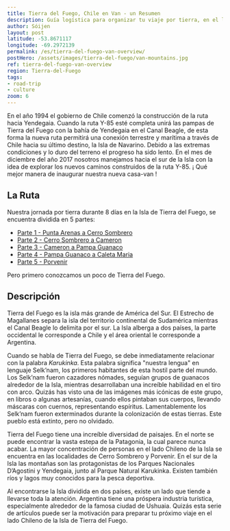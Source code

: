 ```yaml
---
title: Tierra del Fuego, Chile en Van - un Resumen
description: Guía logística para organizar tu viaje por tierra, en el lado Chileno de Tierra del Fuego.
author: Sóijen
layout: post
latitude: -53.8671117
longitude: -69.2972139
permalink: /es/tierra-del-fuego-van-overview/
postHero: /assets/images/tierra-del-fuego/van-mountains.jpg
ref: tierra-del-fuego-van-overview
region: Tierra-del-Fuego
tags:
- road-trip
- culture
zoom: 6
---
```

En el año 1994 el gobierno de Chile comenzó la construcción de la ruta hacia Yendegaia. Cuando la ruta Y-85 esté completa unirá las pampas de Tierra del Fuego con la bahía de Yendegaia en el Canal Beagle, de esta forma la nueva ruta permitirá una conexión terrestre y marítima a través de Chile hacia su último destino, la Isla de Navarino. Debido a las extremas condiciones y lo duro del terreno el progreso ha sido lento. En el mes de diciembre del año 2017 nosotros manejamos hacia el sur de la Isla con la idea de explorar los nuevos caminos construidos de la ruta Y-85.
¡ Qué mejor manera de inaugurar nuestra nueva casa-van !

<h2>La Ruta</h2>

Nuestra jornada por tierra durante 8 días en la Isla de Tierra del Fuego, se encuentra dividida en 5 partes:
<ul class="post-stats bullets">
  <li><a href="/es/tierra-del-fuego-part-1-punta-arenas-cerro-sombrero/">Parte 1 - Punta Arenas a Cerro Sombrero</a></li>
  <li><a href="/es/tierra-del-fuego-part-2-cerro-sombrero-cameron/">Parte 2 - Cerro Sombrero a Cameron</a></li>
  <li><a href="/es/tierra-del-fuego-part-3-cameron-pampa-guanaco/">Parte 3 - Cameron a Pampa Guanaco</a></li>
  <li><a href="/es/tierra-del-fuego-part-4-pampa-guanaco-caleta-maria/">Parte 4 - Pampa Guanaco a Caleta Maria</a></li>
  <li><a href="/es/tierra-del-fuego-part-5-porvenir/">Parte 5 - Porvenir</a></li>
</ul>

Pero primero conozcamos un poco de Tierra del Fuego.

<h2>Descripción</h2>

Tierra del Fuego es la isla más grande de América del Sur. El Estrecho de Magallanes separa la isla del territorio continental de Sudamérica mientras el Canal Beagle lo delimita por el sur. La Isla alberga a dos países, la parte occidental le corresponde a Chile y el área oriental le corresponde a Argentina.

Cuando se habla de Tierra del Fuego, se debe inmediatamente relacionar con la palabra <em>Karukinka</em>. Esta palabra significa "nuestra lengua" en lenguaje Selk’nam, los primeros habitantes de esta hostil parte del mundo. Los Selk’nam fueron cazadores nómades, seguían grupos de guanacos alrededor de la Isla, mientras desarrollaban una increíble habilidad en el tiro con arco. Quizás has visto una de las imágenes más icónicas de este grupo, en libros o algunas artesanías, cuando ellos pintaban sus cuerpos, llevando máscaras con cuernos, representando espíritus. Lamentablemente los Selk’nam fueron exterminados durante la colonización de estas tierras. Este pueblo está extinto, pero no olvidado.

Tierra del Fuego tiene una increíble diversidad de paisajes. En el norte se puede encontrar la vasta estepa de la Patagonia, la cual parece nunca acabar. La mayor concentración de personas en el lado Chileno de la Isla se encuentra en las localidades de Cerro Sombrero y Porvenir. En el sur de la Isla las montañas son las protagonistas de los Parques Nacionales D’Agostini y Yendegaia, junto al Parque Natural Karukinka. Existen también ríos y lagos muy conocidos para la pesca deportiva.

Al encontrarse la Isla dividida en dos países, existe un lado que tiende a llevarse toda la atención. Argentina tiene una próspera industria turística, especialmente alrededor de la famosa ciudad de Ushuaia. Quizás esta serie de artículos puede ser la motivación para preparar tu próximo viaje en el lado Chileno de la Isla de Tierra del Fuego.
